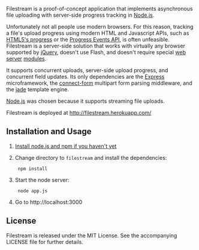 Filestream is a proof-of-concept application that implements asynchronous file uploading with server-side progress tracking in [Node.js][].

Unfortunately not all people use modern browsers. For this reason, tracking a file's upload progress using modern HTML and Javascript APIs, such as [HTML5's progress][html5-progress] or the [Progress Events API][progress-events], is often unfeasible. Filestream is a server-side solution that works with virtually any browser supported by [jQuery][], doesn't use Flash, and doesn't require special [web][apache] [server][lighthttpd] [modules][nginx].

It supports concurrent uploads, server-side upload progress, and concurrent field updates.
Its only dependencies are the [Express][] microframework, the [connect-form][] multipart form parsing middleware, and the [jade][] template engine.

[Node.js][] was chosen because it supports streaming file uploads.

Filestream is deployed at http://filestream.herokuapp.com/

Installation and Usage
----------------------

1. [Install node.js and npm if you haven't yet][node-install]

2. Change directory to `filestream` and install the dependencies:

        npm install

3. Start the node server:

        node app.js

4. Go to http://localhost:3000

License
-------

Filestream is released under the MIT License. See the accompanying LICENSE file for further details.


[Node.js]: http://nodejs.org/
[node-install]: https://github.com/joyent/node/wiki/Installation
[Express]: http://expressjs.com/
[connect-form]: http://github.com/visionmedia/connect-form
[jade]: http://jade-lang.com/
[html5-progress]: http://dev.w3.org/html5/spec/Overview.html#the-progress-element
[progress-events]: http://dev.w3.org/2006/webapi/progress/
[jQuery]: http://jquery.com/
[nginx]: http://wiki.nginx.org/HttpUploadProgressModule
[lighthttpd]: http://redmine.lighttpd.net/wiki/1/Docs:ModUploadProgress
[apache]: https://github.com/drogus/apache-upload-progress-module
